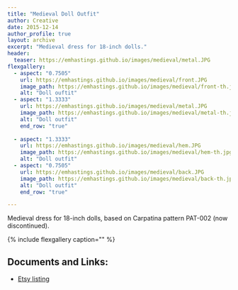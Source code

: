 ```yaml
---
title: "Medieval Doll Outfit"
author: Creative
date: 2015-12-14
author_profile: true
layout: archive
excerpt: "Medieval dress for 18-inch dolls."
header:
  teaser: https://emhastings.github.io/images/medieval/metal.JPG
flexgallery:
  - aspect: "0.7505"
    url: https://emhastings.github.io/images/medieval/front.JPG
    image_path: https://emhastings.github.io/images/medieval/front-th.jpg
    alt: "Doll ouftit"  
  - aspect: "1.3333"
    url: https://emhastings.github.io/images/medieval/metal.JPG
    image_path: https://emhastings.github.io/images/medieval/metal-th.jpg
    alt: "Doll outfit"  
    end_row: "true"
    
  - aspect: "1.3333"
    url: https://emhastings.github.io/images/medieval/hem.JPG
    image_path: https://emhastings.github.io/images/medieval/hem-th.jpg
    alt: "Doll outfit"  
  - aspect: "0.7505"
    url: https://emhastings.github.io/images/medieval/back.JPG
    image_path: https://emhastings.github.io/images/medieval/back-th.jpg
    alt: "Doll outfit"  
    end_row: "true"

---
```


Medieval dress for 18-inch dolls, based on Carpatina pattern PAT-002 (now discontinued).

{% include flexgallery caption="" %}

## Documents and Links:
* [Etsy listing](https://www.etsy.com/listing/260556195/medieval-dress-for-18-dolls-beige-with?show_sold_out_detail=1)


